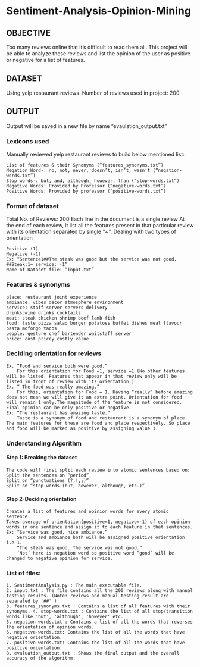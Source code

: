 # Sentiment-Analysis-Opinion-Mining

## OBJECTIVE
Too many reviews online that it’s difficult to read them all. This project will be able to analyze these reviews and list the opinion of the user as positive or negative for a list of features.

## DATASET
Using yelp restaurant reviews. Number of reviews used in project: 200

## OUTPUT
Output will be saved in a new file by name “evaulation_output.txt”

### Lexicons used
Manually reviewed yelp restaurant reviews to build below mentioned list:

```
List of features & their Synonyms (“features_synonyms.txt”)
Negation Word-: no, not, never, doesn’t, isn’t, wasn't (“negation-words.txt”)
Stop words-: but, and, although, however, than (“stop-words.txt”)
Negative Words: Provided by Professor (“negative-words.txt”)
Positive Words: Provided by professor (“positive-words.txt”)
```

### Format of dataset
Total No. of Reviews: 200
Each line in the document is a single review
At the end of each review, it list all the features present in that particular review with its orientation separated by single "~". 
Dealing with two types of orientation

```
Positive (1)
Negative (-1)
Ex: “Sentence1##The steak was good but the service was not good. ##Steak:1~ service: -1”
Name of Dataset file: “input.txt”
```

### Features & synonyms
```
place: restaurant joint experience
ambiance: vibes decor atmosphere environment
service: staff server servers delivery
drinks:wine drinks cocktails
meat: steak chicken shrimp beef lamb fish
food: taste pizza salad burger potatoes buffet dishes meal flavour pasta mofongo tacos
people: gesture chef bartender waitstaff server
price: cost pricey costly value
```

### Deciding orientation for reviews
```
Ex. “Food and service both were good.”
	For this orientation for Food =1, service =1 (No other features will be listed. Features that appear in that review only will be listed in front of review with its orientation.)
Ex. “ The food was really amazing.”
	For this, orientation for Food = 1. Having “really” before amazing does not mean we will give it an extra point. Orientation for food will remain 1 only.The magnitude of the feature is not considered. Final opinion can be only positive or negative.
Ex: “The restaurant has amazing taste.”
	Taste is a synonym of food and restaurant is a synonym of place. The main features for these are food and place respectively. So place and food will be marked as positive by assigning value 1.
```

### Understanding Algorithm
#### Step 1: Breaking the dataset
```
The code will first split each review into atomic sentences based on:
Split the sentences on “period”.
Split on “punctuations (?,!,;)” 
Split on “stop words (but, however, although, etc.)”
```

#### Step 2-Deciding orientation
```
Creates a list of features and opinion words for every atomic sentence.
Takes average of orientation(positive=1, negative=-1) of each opinion words in one sentence and assign it to each feature in that sentences.
Ex: “Service was good, nice ambiance.” 
	Service and ambiance both will be assigned positive orientation i.e 1.
	“The steak was good. The service was not good.”
	‘Not’ here is negation word so positive word “good” will be changed to negative opinion for service.
```

### List of files:
```
1. SentimentAnalysis.py : The main executable file. 
2. input.txt : The file contains all the 200 reviews along with manual testing results. (Note: reviews and manual testing result are separated by '##' ) 
3. features_synonyms.txt : Contains a list of all features with their synonyms. 4. stop-words.txt : Contains the list of all stop/transition words like 'but', 'although', 'however' etc. 
5. negation-words.txt : Contains a list of all the words that reverses the orientation of opinion words. 
6. negative-words.txt: Contains the list of all the words that have negative orientation. 
7. positive-words.txt: Contains the list of all the words that have positive orientation. 
8. evaluation_output.txt : Shows the final output and the overall accuracy of the algorithm.
```
